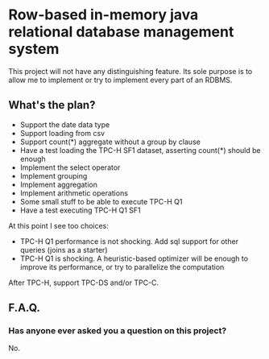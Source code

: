 # Row-based in-memory java relational database management system

This project will not have any distinguishing feature. Its sole purpose is to allow me to implement or try to implement every part of an RDBMS.

## What's the plan?

* Support the date data type
* Support loading from csv
* Support count(*) aggregate without a group by clause
* Have a test loading the TPC-H SF1 dataset, asserting count(*) should be enough
* Implement the select operator
* Implement grouping
* Implement aggregation
* Implement arithmetic operations
* Some small stuff to be able to execute TPC-H Q1
* Have a test executing TPC-H Q1 SF1

At this point I see too choices:

* TPC-H Q1 performance is not shocking. Add sql support for other queries (joins as a starter)
* TPC-H Q1 is shocking. A heuristic-based optimizer will be enough to improve its performance, or try to parallelize the computation

After TPC-H, support TPC-DS and/or TPC-C.

## F.A.Q.

### Has anyone ever asked you a question on this project?
No.
